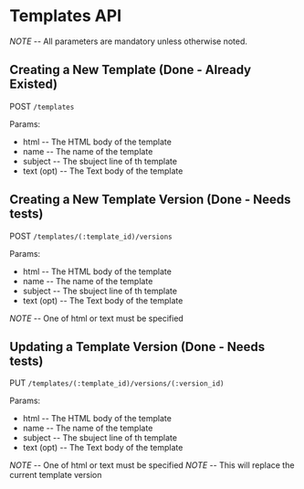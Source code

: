 Templates API
=============

*NOTE* -- All parameters are mandatory unless otherwise noted.

Creating a New Template (Done - Already Existed)
-----------------------

POST `/templates`

Params:
- html       -- The HTML body of the template
- name       -- The name of the template
- subject    -- The sbuject line of th template
- text (opt) -- The Text body of the template

Creating a New Template Version (Done - Needs tests)
-------------------------------

POST `/templates/(:template_id)/versions`

Params:
- html       -- The HTML body of the template
- name       -- The name of the template
- subject    -- The sbuject line of th template
- text (opt) -- The Text body of the template

*NOTE* -- One of html or text must be specified

Updating a Template Version (Done - Needs tests)
---------------------------

PUT `/templates/(:template_id)/versions/(:version_id)`

Params:
- html       -- The HTML body of the template
- name       -- The name of the template
- subject    -- The sbuject line of th template
- text (opt) -- The Text body of the template

*NOTE* -- One of html or text must be specified
*NOTE* -- This will replace the current template version

